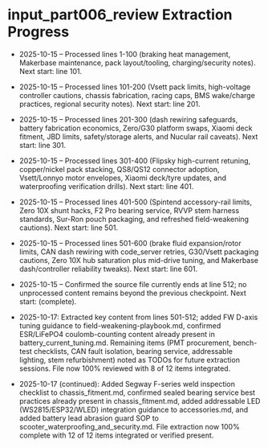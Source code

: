 # input_part006_review Extraction Progress

- 2025-10-15 – Processed lines 1-100 (braking heat management, Makerbase maintenance, pack layout/tooling, charging/security notes). Next start: line 101.
- 2025-10-15 – Processed lines 101-200 (Vsett pack limits, high-voltage controller cautions, chassis fabrication, racing caps, BMS wake/charge practices, regional security notes). Next start: line 201.
- 2025-10-15 – Processed lines 201-300 (dash rewiring safeguards, battery fabrication economics, Zero/G30 platform swaps, Xiaomi deck fitment, JBD limits, safety/storage alerts, and Nucular rail caveats). Next start: line 301.
- 2025-10-15 – Processed lines 301-400 (Flipsky high-current retuning, copper/nickel pack stacking, QS8/QS12 connector adoption, Vsett/Lonnyo motor envelopes, Xiaomi deck/tyre updates, and waterproofing verification drills). Next start: line 401.
- 2025-10-15 – Processed lines 401-500 (Spintend accessory-rail limits, Zero 10X shunt hacks, F2 Pro bearing service, RVVP stem harness standards, Sur-Ron pouch packaging, and refreshed field-weakening cautions). Next start: line 501.
- 2025-10-15 – Processed lines 501-600 (brake fluid expansion/rotor limits, CAN dash rewiring with code_server retries, G30/Vsett packaging cautions, Zero 10X hub saturation plus mid-drive tuning, and Makerbase dash/controller reliability tweaks). Next start: line 601.
- 2025-10-15 – Confirmed the source file currently ends at line 512; no unprocessed content remains beyond the previous checkpoint. Next start: (complete).

- 2025-10-17: Extracted key content from lines 501-512; added FW D-axis tuning guidance to field-weakening-playbook.md, confirmed ESR/LiFePO4 coulomb-counting content already present in battery_current_tuning.md. Remaining items (PMT procurement, bench-test checklists, CAN fault isolation, bearing service, addressable lighting, stem refurbishment) noted as TODOs for future extraction sessions. File now 100% reviewed with 8 of 12 items integrated.

- 2025-10-17 (continued): Added Segway F-series weld inspection checklist to chassis_fitment.md, confirmed sealed bearing service best practices already present in chassis_fitment.md, added addressable LED (WS2815/ESP32/WLED) integration guidance to accessories.md, and added battery lead abrasion guard SOP to scooter_waterproofing_and_security.md. File extraction now 100% complete with 12 of 12 items integrated or verified present.
